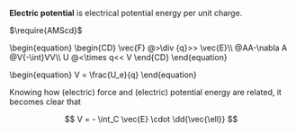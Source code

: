 **Electric potential** is electrical potential energy per unit charge.

$\require{AMScd}$

\begin{equation}
\begin{CD}
\vec{F} \@>\div {q}>> \vec{E}\\\\
\@AA-\nabla A \@V{-\int}VV\\\\
U \@<\times q<< V
\end{CD}
\end{equation}

\begin{equation}
V = \frac{U_e}{q}
\end{equation}

Knowing how (electric) force and (electric) potential energy are related, it becomes clear that

$$
V = - \int_C \vec{E} \cdot \dd{\vec{\ell}}
$$